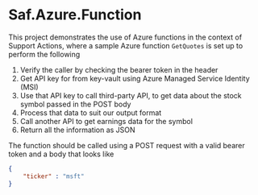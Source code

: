 # Saf.Azure.Function
This project demonstrates the use of Azure functions in the context of Support Actions, where a sample Azure function `GetQuotes` is set up to perform the following

1. Verify the caller by checking the bearer token in the header
2. Get API key for from key-vault using Azure Managed Service Identity (MSI)
3. Use that API key to call third-party API, to get data about the stock symbol passed in the POST body
4. Process that data to suit our output format
5. Call another API to get earnings data for the symbol
6. Return all the information as JSON

The function should be called using a POST request with a valid bearer token and a body that looks like

```json
{
    "ticker" : "msft"
}
```

